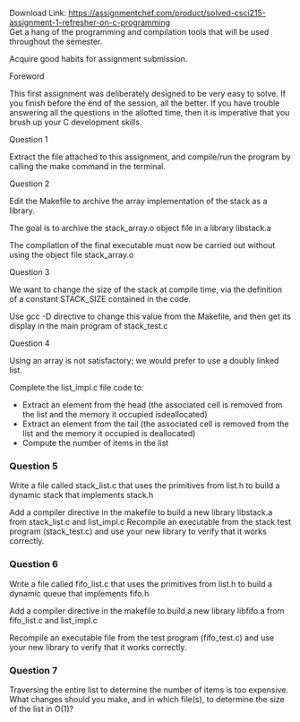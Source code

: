 Download Link: https://assignmentchef.com/product/solved-csci215-assignment-1-refresher-on-c-programming
<br>
Get a hang of the programming and compilation tools that will be used throughout the semester.

Acquire good habits for assignment submission.

Foreword

This first assignment was deliberately designed to be very easy to solve. If you finish before the end of the session, all the better. If you have trouble answering all the questions in the allotted time, then it is imperative that you brush up your C development skills.

Question 1

Extract the file attached to this assignment, and compile/run the program by calling the make command in the terminal.

Question 2

Edit the Makefile to archive the array implementation of the stack as a library.

The goal is to archive the stack_array.o object file in a library libstack.a

The compilation of the final executable must now be carried out without using the object file stack_array.o

Question 3

We want to change the size of the stack at compile time, via the definition of a constant STACK_SIZE contained in the code.

Use gcc -D directive to change this value from the Makefile, and then get its display in the main program of stack_test.c

Question 4

Using an array is not satisfactory; we would prefer to use a doubly linked list.

Complete the list_impl.c file code to:

<ul>

 <li>Extract an element from the head (the associated cell is removed from the list and the memory it occupied isdeallocated)</li>

 <li>Extract an element from the tail (the associated cell is removed from the list and the memory it occupied is deallocated)</li>

 <li>Compute the number of items in the list</li>

</ul>

<h3>Question 5</h3>

Write a file called stack_list.c that uses the primitives from list.h to build a dynamic stack that implements stack.h

Add a compiler directive in the makefile to build a new library libstack.a from stack_list.c and list_impl.c Recompile an executable from the stack test program (stack_test.c) and use your new library to verify that it works correctly.

<h3>Question 6</h3>

Write a file called fifo_list.c that uses the primitives from list.h to build a dynamic queue that implements fifo.h

Add a compiler directive in the makefile to build a new library libfifo.a from fifo_list.c and list_impl.c

Recompile an executable file from the test program (fifo_test.c) and use your new library to verify that it works correctly.

<h3>Question 7</h3>

Traversing the entire list to determine the number of items is too expensive. What changes should you make, and in which file(s), to determine the size of the list in O(1)?


